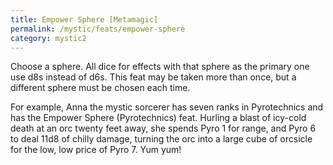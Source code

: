 ```yaml
---
title: Empower Sphere [Metamagic]
permalink: /mystic/feats/empower-sphere
category: mystic2
---
```

Choose a sphere. All dice for effects with that sphere as the primary
one use d8s instead of d6s. This feat may be taken more than once, but a
different sphere must be chosen each time.

For example, Anna the mystic sorcerer has seven ranks in Pyrotechnics
and has the Empower Sphere (Pyrotechnics) feat. Hurling a blast of
icy-cold death at an orc twenty feet away, she spends Pyro 1 for range,
and Pyro 6 to deal 11d8 of chilly damage, turning the orc into a large
cube of orcsicle for the low, low price of Pyro 7. Yum yum!
